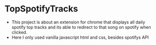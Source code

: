 # TopSpotifyTracks
* This project is about an extension for chrome that displays all daily spotify top tracks and its able to redirect to that song on spotify when clicked.
* Here I only used vanilla javascript html and css, besides spotifys API

